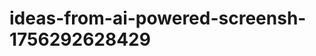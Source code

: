 # ideas-from-ai-powered-screensh-1756292628429
```json [ { "title": "مترجم النصوص الفوري من الصور", "description": "أداة تستخدم الذكاء الاصطناعي لترجمة النصوص الملتقطة من الصور مباشرة إلى عدة لغات.", "mvp_plan": "استخدام مكتبة OCR لاستخراج النصوص من الصور، ثم دمج واجهة API للترجمة مثل Google Translate. إنشاء واجهة مستخدم بسيطة لتحميل الصور وعرض النص المترجم." }, { "title": "مستخرج البيانات م...
